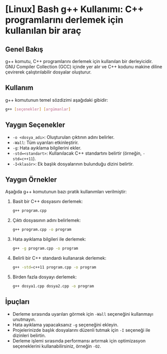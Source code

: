 # [Linux] Bash g++ Kullanımı: C++ programlarını derlemek için kullanılan bir araç

## Genel Bakış
g++ komutu, C++ programlarını derlemek için kullanılan bir derleyicidir. GNU Compiler Collection (GCC) içinde yer alır ve C++ kodunu makine diline çevirerek çalıştırılabilir dosyalar oluşturur.

## Kullanım
g++ komutunun temel sözdizimi aşağıdaki gibidir:

```bash
g++ [seçenekler] [argümanlar]
```

## Yaygın Seçenekler
- `-o <dosya_adı>`: Oluşturulan çıktının adını belirler.
- `-Wall`: Tüm uyarıları etkinleştirir.
- `-g`: Hata ayıklama bilgilerini ekler.
- `-std=<standart>`: Kullanılacak C++ standartını belirtir (örneğin, `-std=c++11`).
- `-I<klasör>`: Ek başlık dosyalarının bulunduğu dizini belirtir.

## Yaygın Örnekler
Aşağıda g++ komutunun bazı pratik kullanımları verilmiştir:

1. Basit bir C++ dosyasını derlemek:
   ```bash
   g++ program.cpp
   ```

2. Çıktı dosyasının adını belirlemek:
   ```bash
   g++ program.cpp -o program
   ```

3. Hata ayıklama bilgileri ile derlemek:
   ```bash
   g++ -g program.cpp -o program
   ```

4. Belirli bir C++ standardı kullanarak derlemek:
   ```bash
   g++ -std=c++11 program.cpp -o program
   ```

5. Birden fazla dosyayı derlemek:
   ```bash
   g++ dosya1.cpp dosya2.cpp -o program
   ```

## İpuçları
- Derleme sırasında uyarıları görmek için `-Wall` seçeneğini kullanmayı unutmayın.
- Hata ayıklama yapacaksanız `-g` seçeneğini ekleyin.
- Projelerinizde başlık dosyalarını düzenli tutmak için `-I` seçeneği ile dizinleri belirtin.
- Derleme işlemi sırasında performansı artırmak için optimizasyon seçeneklerini kullanabilirsiniz, örneğin `-O2`.